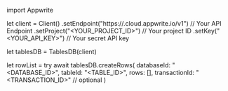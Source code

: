 import Appwrite

let client = Client()
    .setEndpoint("https://<REGION>.cloud.appwrite.io/v1") // Your API Endpoint
    .setProject("<YOUR_PROJECT_ID>") // Your project ID
    .setKey("<YOUR_API_KEY>") // Your secret API key

let tablesDB = TablesDB(client)

let rowList = try await tablesDB.createRows(
    databaseId: "<DATABASE_ID>",
    tableId: "<TABLE_ID>",
    rows: [],
    transactionId: "<TRANSACTION_ID>" // optional
)

